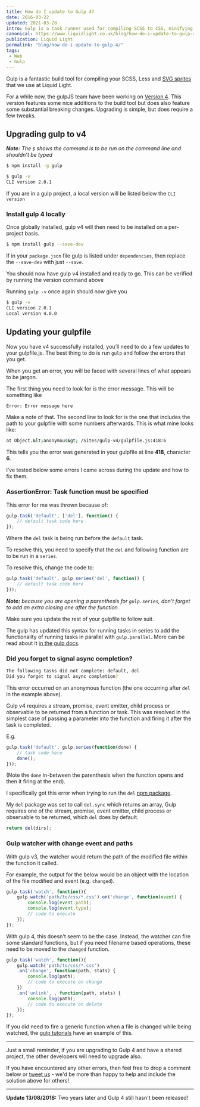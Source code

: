 ```yaml
---
title: How do I update to Gulp 4?
date: 2016-03-22
updated: 2021-03-28
intro: Gulp is a task runner used for compiling SCSS to CSS, minifying JS and creating SVG sprites. Version 4 is about to be released and this blog post runs you through how to update and use the new features of gulp.
canonical: https://www.liquidlight.co.uk/blog/how-do-i-update-to-gulp-4/
publication: Liquid Light
permalink: "blog/how-do-i-update-to-gulp-4/"
tags:
 - Web
 - Gulp
---
```


Gulp is a fantastic build tool for compiling your SCSS, Less and [SVG sprites](https://www.liquidlight.co.uk/blog/article/creating-svg-sprites-using-gulp-and-sass/) that we use at Liquid Light.

For a while now, the gulpJS team have been working on [Version 4](https://github.com/gulpjs/gulp). This version features some nice additions to the build tool but does also feature some substantial breaking changes. Upgrading is simple, but does require a few tweaks.

## Upgrading gulp to v4

_**Note:** The `$` shows the command is to be run on the command line and shouldn’t be typed_

```bash
$ npm install -g gulp
```

```bash
$ gulp -v
CLI version 2.0.1
```

If you are in a gulp project, a local version will be listed below the `CLI version`

### Install gulp 4 locally

Once globally installed, gulp v4 will then need to be installed on a per-project basis.

```bash
$ npm install gulp --save-dev
```

If in your `package.json` file gulp is listed under `dependencies`, then replace the `--save-dev` with just `--save`.

You should now have gulp v4 installed and ready to go. This can be verified by running the version command above

Running `gulp -v` once again should now give you

```bash
$ gulp -v
CLI version 2.0.1
Local version 4.0.0
```

## Updating your gulpfile

Now you have v4 successfully installed, you’ll need to do a few updates to your gulpfile.js. The best thing to do is run `gulp` and follow the errors that you get.

When you get an error, you will be faced with several lines of what appears to be jargon.

The first thing you need to look for is the error message. This will be something like

```bash
Error: Error message here
```

Make a note of that. The second line to look for is the one that includes the path to your gulpfile with some numbers afterwards. This is what mine looks like:

```bash
at Object.&lt;anonymous&gt; /Sites/gulp-v4/gulpfile.js:418:6
```

This tells you the error was generated in your gulpfile at line **418**, character **6**.

I’ve tested below some errors I came across during the update and how to fix them.

### AssertionError: Task function must be specified

This error for me was thrown because of:

```js
gulp.task('default', ['del'], function() {
	// default task code here
});
```

Where the `del` task is being run before the `default` task.

To resolve this, you need to specify that the `del` and following function are to be run in a `series`.

To resolve this, change the code to:

```js
gulp.task('default', gulp.series('del', function() {
	// default task code here
}));
```

_**Note:** because you are opening a parenthesis for `gulp.series`, don’t forget to add an extra closing one after the function._

Make sure you update the rest of your gulpfile to follow suit.

The gulp has updated this syntax for running tasks in series to add the functionality of running tasks in parallel with `gulp.parallel`. More can be read about it [in the gulp docs](https://github.com/gulpjs/gulp/tree/master/docs/api#gulpparalleltasks).

### Did you forget to signal async completion?

```bash
The following tasks did not complete: default, del
Did you forget to signal async completion?
```

This error occurred on an anonymous function (the one occurring after `del` in the example above).

Gulp v4 requires a stream, promise, event emitter, child process or observable to be returned from a function or task. This was resolved in the simplest case of passing a parameter into the function and firing it after the task is completed.

E.g.

```js
gulp.task('default', gulp.series(function(done) {
	// task code here
	done();
}));
```

(Note the `done` in-between the parenthesis when the function opens and then it firing at the end).

I specifically got this error when trying to run the `del` [npm package](https://www.npmjs.com/package/del).

My `del` package was set to call `del.sync` which returns an array, Gulp requires one of the stream, promise, event emitter, child process or observable to be returned, which `del` does by default.

```js
return del(dirs);
```

### Gulp watcher with change event and paths

With gulp v3, the watcher would return the path of the modified file within the function it called.

For example, the output for the below would be an object with the location of the file modified and event (e.g. `changed`).

```js
gulp.task('watch', function(){
	gulp.watch('path/to/css/*.css').on('change', function(event) {
		console.log(event.path);
		console.log(event.type);
		// code to execute
	});
});
```

With gulp 4, this doesn't seem to be the case. Instead, the watcher can fire some standard functions, but if you need filename based operations, these need to be moved to the `changed` function.

```js
gulp.task('watch', function(){
	gulp.watch('path/to/css/*.css')
	.on('change', function(path, stats) {
		console.log(path);
		// code to execute on change
	})
	.on('unlink', , function(path, stats) {
		console.log(path);
		// code to execute on delete
	});
});
```

If you did need to fire a generic function when a file is changed while being watched, the [gulp tutorials](https://github.com/gulpjs/gulp/blob/v4.0.0/docs/API.md#gulpwatchglobs-opts-fn) have an example of this.

- - -

Just a small reminder, if you are upgrading to Gulp 4 and have a shared project, the other developers will need to upgrade also.

If you have encountered any other errors, then feel free to drop a comment below or [tweet us](https://twitter.com/liquidlightuk) - we'd be more than happy to help and include the solution above for others!

- - -

**Update 13/08/2018:** Two years later and Gulp 4 still hasn't been released!
